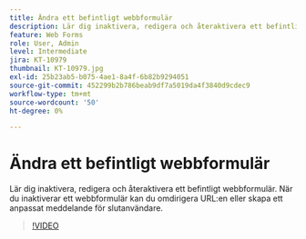```yaml
---
title: Ändra ett befintligt webbformulär
description: Lär dig inaktivera, redigera och återaktivera ett befintligt webbformulär
feature: Web Forms
role: User, Admin
level: Intermediate
jira: KT-10979
thumbnail: KT-10979.jpg
exl-id: 25b23ab5-b075-4ae1-8a4f-6b82b9294051
source-git-commit: 452299b2b786beab9df7a5019da4f3840d9cdec9
workflow-type: tm+mt
source-wordcount: '50'
ht-degree: 0%

---
```


# Ändra ett befintligt webbformulär

Lär dig inaktivera, redigera och återaktivera ett befintligt webbformulär. När du inaktiverar ett webbformulär kan du omdirigera URL:en eller skapa ett anpassat meddelande för slutanvändare.

>[!VIDEO](https://video.tv.adobe.com/v/346677?quality=12&learn=on&hidetitle=true)
